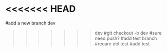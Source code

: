 <<<<<<< HEAD
=======
#add a new branch dev
>>>>>>> dev
#git checkout -b dev
#sure need push?
#add test branch
#reoare del test
#add test
